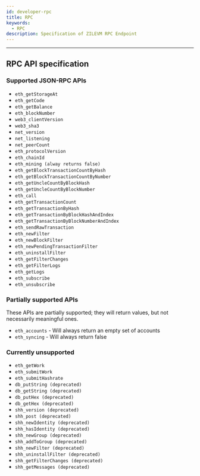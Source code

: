 ```yaml
---
id: developer-rpc
title: RPC
keywords:
  - RPC
description: Specification of ZILEVM RPC Endpoint
---
```


---

## RPC API specification

### Supported JSON-RPC APIs

- `eth_getStorageAt`
- `eth_getCode`
- `eth_getBalance`
- `eth_blockNumber`
- `web3_clientVersion`
- `web3_sha3`
- `net_version`
- `net_listening`
- `net_peerCount`
- `eth_protocolVersion`
- `eth_chainId`
- `eth_mining (alway returns false)`
- `eth_getBlockTransactionCountByHash`
- `eth_getBlockTransactionCountByNumber`
- `eth_getUncleCountByBlockHash`
- `eth_getUncleCountByBlockNumber`
- `eth_call`
- `eth_getTransactionCount`
- `eth_getTransactionByHash`
- `eth_getTransactionByBlockHashAndIndex`
- `eth_getTransactionByBlockNumberAndIndex`
- `eth_sendRawTransaction`
- `eth_newFilter`
- `eth_newBlockFilter`
- `eth_newPendingTransactionFilter`
- `eth_uninstallFilter`
- `eth_getFilterChanges`
- `eth_getFilterLogs`
- `eth_getLogs`
- `eth_subscribe`
- `eth_unsubscribe`

### Partially supported APIs

These APIs are partially supported; they will return values, but not
necessarily meaningful ones.

- `eth_accounts` - Will always return an empty set of accounts
- `eth_syncing` - Will always return false

### Currently unsupported

- `eth_getWork`
- `eth_submitWork`
- `eth_submitHashrate`
- `db_putString (deprecated)`
- `db_getString (deprecated)`
- `db_putHex (deprecated)`
- `db_getHex (deprecated)`
- `shh_version (deprecated)`
- `shh_post (deprecated)`
- `shh_newIdentity (deprecated)`
- `shh_hasIdentity (deprecated)`
- `shh_newGroup (deprecated)`
- `shh_addToGroup (deprecated)`
- `shh_newFilter (deprecated)`
- `shh_uninstallFilter (deprecated)`
- `shh_getFilterChanges (deprecated)`
- `shh_getMessages (deprecated)`
